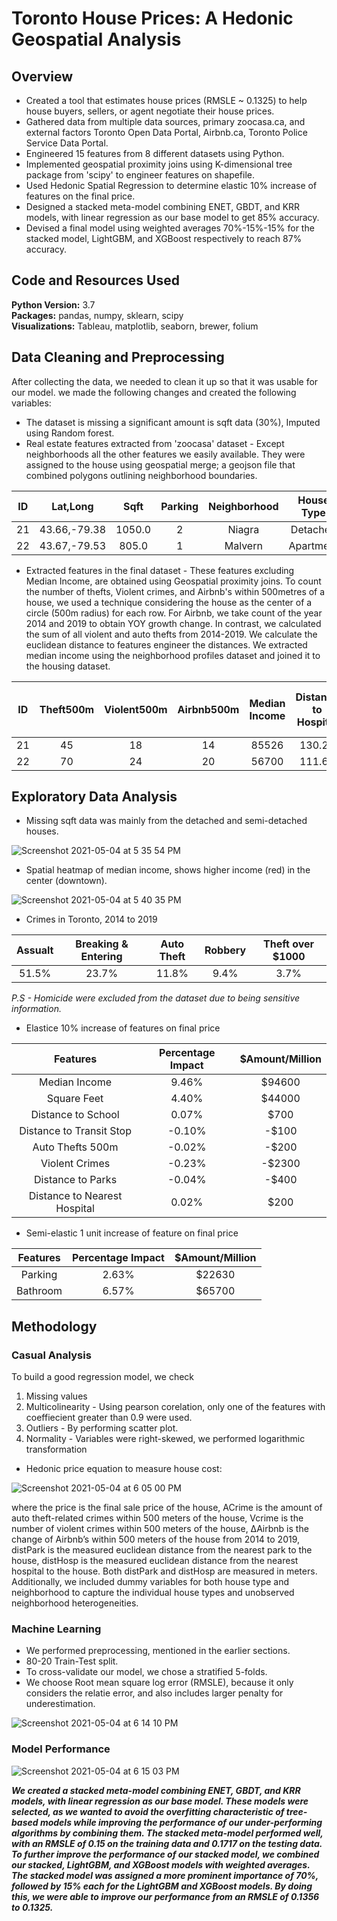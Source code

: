 # Toronto House Prices: A Hedonic Geospatial Analysis 

## Overview

* Created a tool that estimates house prices (RMSLE ~ 0.1325) to help house buyers, sellers, or agent negotiate their house prices.
* Gathered data from multiple data sources, primary zoocasa.ca, and external factors Toronto Open Data Portal, Airbnb.ca, Toronto Police Service Data Portal. 
* Engineered 15 features from 8 different datasets using Python.
*	Implemented geospatial proximity joins using K-dimensional tree package from 'scipy' to engineer features on shapefile.
* Used Hedonic Spatial Regression to determine elastic 10% increase of features on the final price.
* Designed a stacked meta-model combining ENET, GBDT, and KRR models, with linear regression as our base model to get 85% accuracy.
* Devised a final model using weighted averages 70%-15%-15% for the stacked model, LightGBM, and XGBoost respectively to reach 87% accuracy.


## Code and Resources Used 
**Python Version:** 3.7  
**Packages:** pandas, numpy, sklearn, scipy  
**Visualizations:** Tableau, matplotlib, seaborn, brewer, folium


## Data Cleaning and Preprocessing

After collecting the data, we needed to clean it up so that it was usable for our model. we made the following changes and created the following variables:

*	The dataset is missing a significant amount is sqft data (30%), Imputed using Random forest.
*	Real estate features extracted from 'zoocasa' dataset - Except neighborhoods all the other features we easily available. They were assigned to the house using geospatial merge; a geojson file that combined polygons outlining neighborhood boundaries.

| ID |   Lat,Long   |  Sqft  | Parking | Neighborhood | House Type | Bedrooms | Bathrooms |
|:--:|:------------:|:------:|:-------:|:-------------:|:----------:|:--------:|:---------:|
| 21 | 43.66,-79.38 | 1050.0 |    2    |     Niagra    |  Detached  |     3    |     2     |
| 22 | 43.67,-79.53 |  805.0 |    1    |    Malvern    |  Apartment |     2    |     1     |

* Extracted features in the final dataset - These features excluding Median Income, are obtained using Geospatial proximity joins. To count the number of thefts, Violent crimes, and Airbnb's within 500metres of a house, we used a technique considering the house as the center of a circle (500m radius) for each row. For Airbnb, we take count of the year 2014 and 2019 to obtain YOY growth change. In contrast, we calculated the sum of all violent and auto thefts from 2014-2019. We calculate the euclidean distance to features engineer the distances. We extracted median income using the neighborhood profiles dataset and joined it to the housing dataset.

| ID | Theft500m | Violent500m | Airbnb500m | Median Income | Distance to Hospital | Distance to Parks | Distance to Transit stops | Distance to School |
|:--:|:---------:|:-----------:|:----------:|:-------------:|:--------------------:|:-----------------:|:-------------------------:|:------------------:|
| 21 |     45    |      18     |     14     |     85526     |        130.27        |       129.47      |           54.32           |        61.6        |
| 22 |     70    |      24     |     20     |     56700     |        111.67        |       150.7       |            63.1           |        88.9        |

## Exploratory Data Analysis

* Missing sqft data was mainly from the detached and semi-detached houses.

![Screenshot 2021-05-04 at 5 35 54 PM](https://user-images.githubusercontent.com/39771193/117072912-302fa980-acff-11eb-9666-2eb68e778c07.png)

* Spatial heatmap of median income, shows higher income (red) in the center (downtown).

![Screenshot 2021-05-04 at 5 40 35 PM](https://user-images.githubusercontent.com/39771193/117073400-d7144580-acff-11eb-9b6f-9e09a3409b2b.png)

* Crimes in Toronto, 2014 to 2019

| Assualt | Breaking & Entering | Auto Theft | Robbery | Theft over $1000 |
|:-------:|:-------------------:|:----------:|:-------:|:----------------:|
|  51.5%  |        23.7%        |    11.8%   |   9.4%  |       3.7%       |

*P.S - Homicide were excluded from the dataset due to being sensitive information.*

* Elastice 10% increase of features on final price

|           Features           | Percentage Impact | $Amount/Million |
|:----------------------------:|:-----------------:|:---------------:|
|         Median Income        |       9.46%       |      $94600     |
|          Square Feet         |       4.40%       |      $44000     |
|      Distance to School      |       0.07%       |       $700      |
|   Distance to Transit Stop   |       -0.10%      |      -$100      |
|       Auto Thefts 500m       |       -0.02%      |      -$200      |
|        Violent Crimes        |       -0.23%      |      -$2300     |
|       Distance to Parks      |       -0.04%      |      -$400      |
| Distance to Nearest Hospital |       0.02%       |       $200      |

* Semi-elastic 1 unit increase of feature on final price

| Features | Percentage Impact | $Amount/Million |
|:--------:|:-----------------:|:---------------:|
|  Parking |       2.63%       |      $22630     |
| Bathroom |       6.57%       |      $65700     |


## Methodology

### Casual Analysis

To build a good regression model, we check
1. Missing values
2. Multicolinearity - Using pearson corelation, only one of the features with coeffiecient greater than 0.9 were used.
3. Outliers - By performing scatter plot.
4. Normality - Variables were right-skewed, we performed logarithmic transformation

* Hedonic price equation to measure house cost:

![Screenshot 2021-05-04 at 6 05 00 PM](https://user-images.githubusercontent.com/39771193/117075684-40e21e80-ad03-11eb-98f9-1462448adf3a.png)

where the price is the final sale price of the house, ACrime is the amount of auto theft-related crimes within 500 meters of the house, Vcrime is the number of violent crimes within 500 meters of the house, ΔAirbnb is the change of Airbnb’s within 500 meters of the house from 2014 to 2019, distPark is the measured euclidean distance from the nearest park to the house, distHosp is the measured euclidean distance from the nearest hospital to the house. Both distPark and distHosp are measured in meters.
Additionally, we included dummy variables for both house type and neighborhood to capture the individual house types and unobserved neighborhood heterogeneities.

### Machine Learning

* We performed preprocessing, mentioned in the earlier sections.
* 80-20 Train-Test split.
* To cross-validate our model, we chose a stratified 5-folds.
* We choose Root mean square log error (RMSLE), because it only considers the relatie error, and also includes larger penalty for underestimation.

![Screenshot 2021-05-04 at 6 14 10 PM](https://user-images.githubusercontent.com/39771193/117076528-881cdf00-ad04-11eb-9031-626a51d24000.png)

### Model Performance

![Screenshot 2021-05-04 at 6 15 03 PM](https://user-images.githubusercontent.com/39771193/117076618-a7b40780-ad04-11eb-810b-20fc79324d16.png)

***We created a stacked meta-model combining ENET, GBDT, and KRR models, with linear regression as our base model. These models were selected, as we wanted to avoid the overfitting characteristic of tree-based models while improving the performance of our under-performing algorithms by combining them. The stacked meta-model performed well, with an RMSLE of 0.15 on the training data and 0.1717 on the testing data. To further improve the performance of our stacked model, we combined our stacked, LightGBM, and XGBoost models with weighted averages. The stacked model was assigned a more prominent importance of 70%, followed by 15% each for the LightGBM and XGBoost models. By doing this, we were able to improve our performance from an RMSLE of 0.1356 to 0.1325.***
